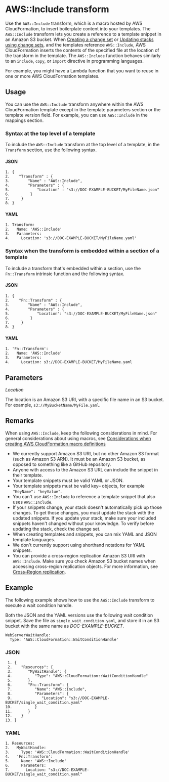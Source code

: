 # AWS::Include transform<a name="create-reusable-transform-function-snippets-and-add-to-your-template-with-aws-include-transform"></a>

Use the `AWS::Include` transform, which is a macro hosted by AWS CloudFormation, to insert boilerplate content into your templates\. The `AWS::Include` transform lets you create a reference to a template snippet in an Amazon S3 bucket\. When [Creating a change set](using-cfn-updating-stacks-changesets-create.md) or [Updating stacks using change sets](using-cfn-updating-stacks-changesets.md), and the templates reference `AWS::Include`, AWS CloudFormation inserts the contents of the specified file at the location of the transform in the template\. The `AWS::Include` function behaves similarly to an `include`, `copy`, or `import` directive in programming languages\.

For example, you might have a Lambda function that you want to reuse in one or more AWS CloudFormation templates\.

## Usage<a name="aws-include-transform-usage"></a>

You can use the `AWS::Include` transform anywhere within the AWS CloudFormation template except in the template parameters section or the template version field\. For example, you can use `AWS::Include` in the mappings section\.

### Syntax at the top level of a template<a name="aws-include-syntax-top-level-overview"></a>

To include the `AWS::Include` transform at the top level of a template, in the `Transform` section, use the following syntax\.

#### JSON<a name="aws-include-syntax-top-level.json"></a>

```
1. {
2.    "Transform" : {
3.        "Name" : "AWS::Include",
4.        "Parameters" : {
5.            "Location" : "s3://DOC-EXAMPLE-BUCKET/MyFileName.json"
6.         }
7.     }
8. }
```

#### YAML<a name="aws-include-syntax-top-level.yaml"></a>

```
1. Transform:
2.   Name: 'AWS::Include'
3.   Parameters:
4.     Location: 's3://DOC-EXAMPLE-BUCKET/MyFileName.yaml'
```

### Syntax when the transform is embedded within a section of a template<a name="aws-include-syntax-embedded-within-section-overview"></a>

To include a transform that's embedded within a section, use the ``Fn::Transform`` intrinsic function and the following syntax\.

#### JSON<a name="aws-include-syntax-within-section.json"></a>

```
1. {
2.    "Fn::Transform" : {
3.        "Name" : "AWS::Include",
4.        "Parameters" : {
5.            "Location": "s3://DOC-EXAMPLE-BUCKET/MyFileName.json"
6.         }
7.     }
8. }
```

#### YAML<a name="aws-include-syntax-embedded-within-section.yaml"></a>

```
1. 'Fn::Transform':
2.   Name: 'AWS::Include'
3.   Parameters:
4.     Location: s3://DOC-EXAMPLE-BUCKET/MyFileName.yaml
```

## Parameters<a name="aws-include-transform-parameters"></a>

*Location*

The location is an Amazon S3 URI, with a specific file name in an S3 bucket\. For example, `s3://MyBucketName/MyFile.yaml`\.

## Remarks<a name="aws-include-transform-remarks"></a>

When using `AWS::Include`, keep the following considerations in mind\. For general considerations about using macros, see [Considerations when creating AWS CloudFormation macro definitions](template-macros.md#template-macros-considerations)
+ We currently support Amazon S3 URI, but no other Amazon S3 format \(such as Amazon S3 ARN\)\. It must be an Amazon S3 bucket, as opposed to something like a GitHub repository\.
+ Anyone with access to the Amazon S3 URL can include the snippet in their template\.
+ Your template snippets must be valid YAML or JSON\.
+ Your template snippets must be valid key– objects, for example `"KeyName": "keyValue"`\.
+ You can't use `AWS::Include` to reference a template snippet that also uses `AWS::Include`\.
+ If your snippets change, your stack doesn't automatically pick up those changes\. To get those changes, you must update the stack with the updated snippets\. If you update your stack, make sure your included snippets haven't changed without your knowledge\. To verify before updating the stack, check the change set\.
+ When creating templates and snippets, you can mix YAML and JSON template languages\.
+ We don't currently support using shorthand notations for YAML snippets\.
+ You can provide a cross\-region replication Amazon S3 URI with `AWS::Include`\. Make sure you check Amazon S3 bucket names when accessing cross\-region replication objects\. For more information, see [Cross\-Region replication](http://docs.aws.amazon.com/AmazonS3/latest/dev/crr.html)\.

## Example<a name="aws-include-transform-examples"></a>

The following example shows how to use the `AWS::Include` transform to execute a wait condition handle\.

Both the JSON and the YAML versions use the following wait condition snippet\. Save the file as `single_wait_condition.yaml`, and store it in an S3 bucket with the same name as *DOC\-EXAMPLE\-BUCKET*\.

```
WebServerWaitHandle:
  Type: 'AWS::CloudFormation::WaitConditionHandle'
```

### JSON<a name="aws-include-example.json"></a>

```
 1. {
 2.    "Resources": {
 3.       "MyWaitHandle": {
 4.          "Type": "AWS::CloudFormation::WaitConditionHandle"
 5.       },
 6.       "Fn::Transform": {
 7.          "Name": "AWS::Include",
 8.          "Parameters": {
 9.             "Location": "s3://DOC-EXAMPLE-BUCKET/single_wait_condition.yaml"
10.          }
11.       }
12.    }
13. }
```

### YAML<a name="aws-include-example.yaml"></a>

```
1. Resources:
2.   MyWaitHandle:
3.     Type: 'AWS::CloudFormation::WaitConditionHandle'
4.   'Fn::Transform':
5.     Name: 'AWS::Include'
6.     Parameters:
7.       Location: "s3://DOC-EXAMPLE-BUCKET/single_wait_condition.yaml"
```
